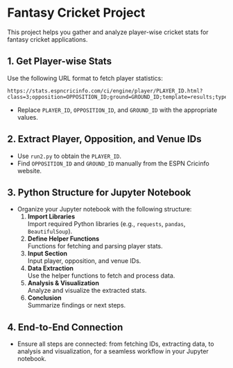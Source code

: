 # Fantasy Cricket Project
This project helps you gather and analyze player-wise cricket stats for fantasy cricket applications.

## 1. Get Player-wise Stats

Use the following URL format to fetch player statistics:
```
https://stats.espncricinfo.com/ci/engine/player/PLAYER_ID.html?class=3;opposition=OPPOSITION_ID;ground=GROUND_ID;template=results;type=batting
```
- Replace `PLAYER_ID`, `OPPOSITION_ID`, and `GROUND_ID` with the appropriate values.

## 2. Extract Player, Opposition, and Venue IDs

- Use `run2.py` to obtain the `PLAYER_ID`.
- Find `OPPOSITION_ID` and `GROUND_ID` manually from the ESPN Cricinfo website.

## 3. Python Structure for Jupyter Notebook

- Organize your Jupyter notebook with the following structure:
    1. **Import Libraries**  
        Import required Python libraries (e.g., `requests`, `pandas`, `BeautifulSoup`).
    2. **Define Helper Functions**  
        Functions for fetching and parsing player stats.
    3. **Input Section**  
        Input player, opposition, and venue IDs.
    4. **Data Extraction**  
        Use the helper functions to fetch and process data.
    5. **Analysis & Visualization**  
        Analyze and visualize the extracted stats.
    6. **Conclusion**  
        Summarize findings or next steps.

## 4. End-to-End Connection
- Ensure all steps are connected: from fetching IDs, extracting data, to analysis and visualization, for a seamless workflow in your Jupyter notebook.
